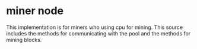 # miner node
This implementation is for miners who using cpu for mining.
This source includes the methods for communicating with the pool and the methods for mining blocks.
